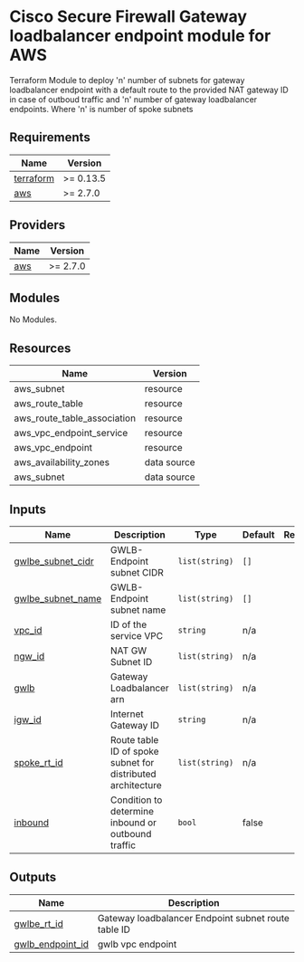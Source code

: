 # Cisco Secure Firewall Gateway loadbalancer endpoint module for AWS

Terraform Module to deploy 'n' number of subnets for gateway loadbalancer endpoint with a default route to the provided NAT gateway ID in case of outboud traffic and 'n' number of gateway loadbalancer endpoints. Where 'n' is number of spoke subnets

## Requirements

| Name | Version |
|------|---------|
| <a name="requirement_terraform"></a> [terraform](#requirement\_terraform) | >= 0.13.5 |
| <a name="requirement_aws"></a> [aws](#requirement\_aws) | >= 2.7.0 |

## Providers

| Name | Version |
|------|---------|
| <a name="provider_aws"></a> [aws](#provider\_aws) | >= 2.7.0 |

## Modules

No Modules.

## Resources

| Name | Version |
|------|---------|
| aws_subnet | resource |
| aws_route_table | resource |
| aws_route_table_association | resource |
| aws_vpc_endpoint_service | resource |
| aws_vpc_endpoint | resource |
| aws_availability_zones | data source |
| aws_subnet | data source |

## Inputs

| Name | Description | Type | Default | Required |
|------|-------------|------|---------|:--------:|
| <a name="input_gwlbe_subnet_cidr"></a> [gwlbe\_subnet\_cidr](#input\_gwlbe\_subnet\_cidr) | GWLB-Endpoint subnet CIDR | `list(string)` | `[]` | no |
| <a name="input_gwlbe_subnet_name"></a> [gwlbe\_subnet\_name](#input\_gwlbe\_subnet\_name) | GWLB-Endpoint subnet name | `list(string)` | `[]` | no |
| <a name="input_vpc_id"></a> [vpc\_id](#input\_vpc\_id) | ID of the service VPC | `string` | n/a | yes |
| <a name="input_ngw_id"></a> [ngw_id](#input\_ngw\_id) | NAT GW Subnet ID | `list(string)` | n/a | yes |
| <a name="input_gwlb"></a> [gwlb](#input\_gwlb) | Gateway Loadbalancer arn | `list(string)` | n/a | yes |
| <a name="input_igw_id"></a> [igw_id](#input\_igw_id) | Internet Gateway ID | `string` | n/a | no |
| <a name="input_spoke_rt_id"></a> [spoke_rt_id](#input\_spoke_rt_id) | Route table ID of spoke subnet for distributed architecture | `list(string)` | n/a | no |
| <a name="input_inbound"></a> [inbound](#input\_inbound) | Condition to determine inbound or outbound traffic | `bool` | false | no |

## Outputs

| Name | Description |
|------|-------------|
| <a name="output_gwlbe_rt_id"></a> [gwlbe\_rt\_id](#output\_gwlbe\_rt\_id) | Gateway loadbalancer Endpoint subnet route table ID |
| <a name="output_gwlb_endpoint_id"></a> [gwlb\_endpoint\_id](#output\_gwlb\_endpoint\_id) | gwlb vpc endpoint |